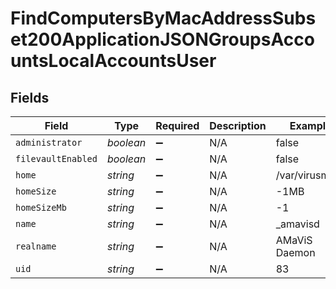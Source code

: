 # FindComputersByMacAddressSubset200ApplicationJSONGroupsAccountsLocalAccountsUser


## Fields

| Field              | Type               | Required           | Description        | Example            |
| ------------------ | ------------------ | ------------------ | ------------------ | ------------------ |
| `administrator`    | *boolean*          | :heavy_minus_sign: | N/A                | false              |
| `filevaultEnabled` | *boolean*          | :heavy_minus_sign: | N/A                | false              |
| `home`             | *string*           | :heavy_minus_sign: | N/A                | /var/virusmails    |
| `homeSize`         | *string*           | :heavy_minus_sign: | N/A                | -1MB               |
| `homeSizeMb`       | *string*           | :heavy_minus_sign: | N/A                | -1                 |
| `name`             | *string*           | :heavy_minus_sign: | N/A                | _amavisd           |
| `realname`         | *string*           | :heavy_minus_sign: | N/A                | AMaViS Daemon      |
| `uid`              | *string*           | :heavy_minus_sign: | N/A                | 83                 |